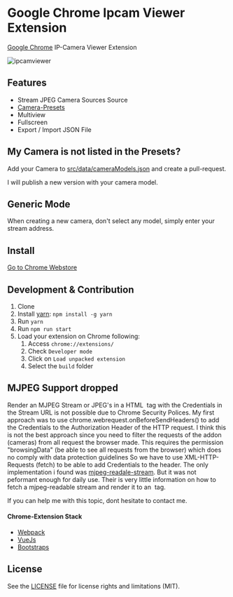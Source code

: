 # Google Chrome Ipcam Viewer Extension

[Google Chrome](https://www.google.de/chrome/browser/desktop/) IP-Camera Viewer Extension

![ipcamviewer](https://github.com/firsttris/chrome.ipcamviewer/raw/master/src/img/Screenshoot1.png)

## Features

* Stream JPEG Camera Sources Source
* [Camera-Presets](https://github.com/firsttris/chrome.ipcamviewer/blob/master/src/data/cameraModels.json)
* Multiview
* Fullscreen
* Export / Import JSON File

## My Camera is not listed in the Presets?

Add your Camera to [src/data/cameraModels.json](https://github.com/firsttris/chrome.ipcamviewer/blob/master/src/data/cameraModels.json) and create a pull-request.

I will publish a new version with your camera model.

## Generic Mode

When creating a new camera, don't select any model, simply enter your stream address.

## Install

[Go to Chrome Webstore](https://chrome.google.com/webstore/detail/ipcam-viewer/jjfknbejnpjndceceeefmofphphjiamb)

## Development & Contribution

1. Clone
2. Install [yarn](https://yarnpkg.com): `npm install -g yarn`
3. Run `yarn`
6. Run `npm run start`
7. Load your extension on Chrome following:
    1. Access `chrome://extensions/`
    2. Check `Developer mode`
    3. Click on `Load unpacked extension`
    4. Select the `build` folder

## MJPEG Support dropped

Render an MJPEG Stream or JPEG's in a HTML <img> tag with the Credentials in the Stream URL is not possible due to Chrome Security Polices.
My first approach was to use chrome.webrequest.onBeforeSendHeaders() to add the Credentials to the Authorization Header of the HTTP request.
I think this is not the best approach since you need to filter the requests of the addon (cameras) from all request the browser made.
This requires the permission "browsingData" (be able to see all requests from the browser) which does no comply with data protection guidelines
So we have to use XML-HTTP-Requests (fetch) to be able to add Credentials to the header.
The only implementation i found was [mjpeg-readale-stream](https://github.com/aruntj/mjpeg-readable-stream/blob/master/index.html).
But it was not peformant enough for daily use.
Their is very little information on how to fetch a mjpeg-readable stream and render it to an <img> tag.

If you can help me with this topic, dont hesitate to contact me.

#### Chrome-Extension Stack
- [Webpack](https://webpack.github.io/)
- [VueJs](https://github.com/vuejs/vue)
- [Bootstraps](https://github.com/twbs/bootstrap)

## License
See the [LICENSE](LICENSE.md) file for license rights and limitations (MIT).
